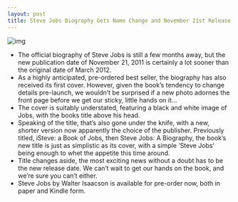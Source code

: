 ```yaml
---
layout: post
title: Steve Jobs Biography Gets Name Change and November 21st Release Date
---
```

![img](http://media.idownloadblog.com/wp-content/uploads/2011/08/Screen-Shot-2011-08-15-at-23.55.40.png)
* The official biography of Steve Jobs is still a few months away, but the new publication date of November 21, 2011 is certainly a lot sooner than the original date of March 2012.
* As a highly anticipated, pre-ordered best seller, the biography has also received its first cover. However, given the book’s tendency to change details pre-launch, we wouldn’t be surprised if a new photo adornes the front page before we get our sticky, little hands on it…
* The cover is suitably understated, featuring a black and white image of Jobs, with the books title above his head.
* Speaking of the title, that’s also gone under the knife, with a new, shorter version now apparently the choice of the publisher. Previously titled, iSteve: a Book of Jobs, then Steve Jobs: A Biography, the book’s new title is just as simplistic as its cover, with a simple ‘Steve Jobs‘ being enough to whet the appetite this time around.
* Title changes aside, the most exciting news without a doubt has to be the new release date. We can’t wait to get our hands on the book, and we’re sure you can’t either.
* Steve Jobs by Walter Isaacson is available for pre-order now, both in paper and Kindle form.

